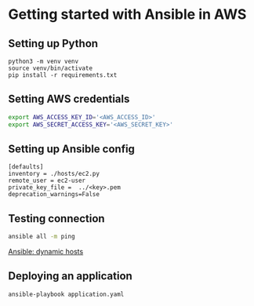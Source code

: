 # Getting started with Ansible in AWS

## Setting up Python
```shell
python3 -m venv venv
source venv/bin/activate
pip install -r requirements.txt
```

## Setting AWS credentials
```bash
export AWS_ACCESS_KEY_ID='<AWS_ACCESS_ID>'
export AWS_SECRET_ACCESS_KEY='<AWS_SECRET_KEY>'
```

## Setting up Ansible config
```
[defaults]
inventory = ./hosts/ec2.py
remote_user = ec2-user
private_key_file =  ../<key>.pem
deprecation_warnings=False
```

## Testing connection
```bash
ansible all -m ping
```

[Ansible: dynamic hosts](https://docs.ansible.com/ansible/latest/user_guide/intro_dynamic_inventory.html)

## Deploying an application
```shell
ansible-playbook application.yaml
```
